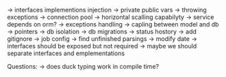 -> interfaces implementions injection
-> private public vars
-> throwing exceptions
-> connection pool
-> horizontal scalling capabilyty
-> service depends on orm?
-> exceptions handling
-> capling between model and db
-> pointers
-> db isolation
-> db migrations
-> status hostory
-> add gitignore
-> job config
-> find unfinished parsings
-> modify date
-> interfaces should be exposed but not required
-> maybe we should separate interfaces and emplementations

Questions:
-> does duck typing work in compile time?